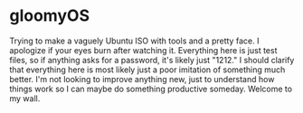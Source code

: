 # gloomyOS
Trying to make a vaguely Ubuntu ISO with tools and a pretty face. I apologize if your eyes burn after watching it.
Everything here is just test files, so if anything asks for a password, it's likely just "1212."
I should clarify that everything here is most likely just a poor imitation of something much better. I'm not looking to improve anything new, just to understand how things work so I can maybe do something productive someday. Welcome to my wall.
